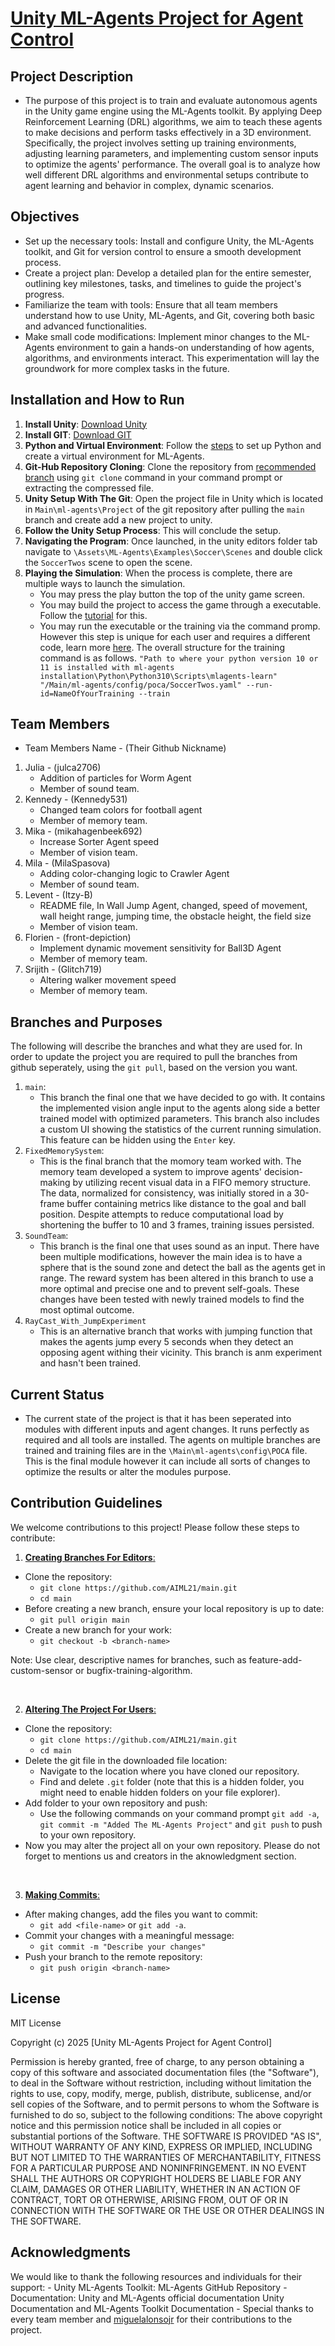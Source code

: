 # <ins>Unity ML-Agents Project for Agent Control</ins>

## Project Description
- The purpose of this project is to train and evaluate autonomous agents in the Unity game engine using the ML-Agents toolkit. By applying Deep Reinforcement Learning (DRL) algorithms, we aim to teach these agents to make decisions and perform tasks effectively in a 3D environment. Specifically, the project involves setting up training environments, adjusting learning parameters, and implementing custom sensor inputs to optimize the agents' performance. The overall goal is to analyze how well different DRL algorithms and environmental setups contribute to agent learning and behavior in complex, dynamic scenarios.

## Objectives
- Set up the necessary tools: Install and configure Unity, the ML-Agents toolkit, and Git for version control to ensure a smooth development process.
- Create a project plan: Develop a detailed plan for the entire semester, outlining key milestones, tasks, and timelines to guide the project's progress.
- Familiarize the team with tools: Ensure that all team members understand how to use Unity, ML-Agents, and Git, covering both basic and advanced functionalities.
- Make small code modifications: Implement minor changes to the ML-Agents environment to gain a hands-on understanding of how agents, algorithms, and environments interact. This experimentation will lay the groundwork for more complex tasks in the future.

## Installation and How to Run
1. **Install Unity**: [Download Unity](https://unity.com/)
2. **Install GIT**: [Download GIT](https://git-scm.com/downloads)
3. **Python and Virtual Environment**: Follow the [steps](https://github.com/Unity-Technologies/ml-agents/blob/main/docs/Installation.md) to set up Python and create a virtual environment for ML-Agents.
4. **Git-Hub Repository Cloning**: Clone the repository from [recommended branch](https://github.com/AIML21/main.git) using ```git clone``` command in your command prompt or extracting the compressed file.
5. **Unity Setup With The Git**: Open the project file in Unity which is located in ```Main\ml-agents\Project``` of the git repository after pulling the ```main``` branch and create add a new project to unity.
6. **Follow the Unity Setup Process**: This will conclude the setup.
7. **Navigating the Program**: Once launched, in the unity editors folder tab navigate to ```\Assets\ML-Agents\Examples\Soccer\Scenes``` and double click the ```SoccerTwos``` scene to open the scene.
8. **Playing the Simulation**: When the process is complete, there are multiple ways to launch the simulation.
   - You may press the play button the top of the unity game screen.
   - You may build the project to access the game through a executable. Follow the [tutorial](https://docs.unity3d.com/550/Documentation/Manual/PublishingBuilds.html) for this.
   - You may run the executable or the training via the command promp. However this step is unique for each user and requires a different code, learn more [here](https://github.com/Unity-Technologies/ml-agents/blob/release_19_docs/docs/Learning-Environment-Executable.md). The overall structure for the training command is as follows.
   ``` "Path to where your python version 10 or 11 is installed with ml-agents installation\Python\Python310\Scripts\mlagents-learn" "/Main/ml-agents/config/poca/SoccerTwos.yaml" --run-id=NameOfYourTraining --train ```

## Team Members
- Team Members Name - (Their Github Nickname)
1. Julia - (julca2706)
    - Addition of particles for Worm Agent
    - Member of sound team.
2. Kennedy - (Kennedy531)
    - Changed team colors for football agent
    - Member of memory team.
3. Mika - (mikahagenbeek692)
    - Increase Sorter Agent speed
    - Member of vision team.
4. Mila - (MilaSpasova)
    - Adding color-changing logic to Crawler Agent
    - Member of sound team.
5. Levent - (Itzy-B)
    - README file, In Wall Jump Agent, changed, speed of movement, wall height range, jumping time, the obstacle height, the field size
    - Member of vision team.
6. Florien - (front-depiction)
    - Implement dynamic movement sensitivity for Ball3D Agent
    - Member of memory team.
7. Srijith - (Glitch719)
    - Altering walker movement speed
    - Member of memory team.

## Branches and Purposes
The following will describe the branches and what they are used for. In order to update the project you are required to pull the branches from github seperately, using the ```git pull```, based on the version you want.
1. ```main```:
   - This branch the final one that we have decided to go with. It contains the implemented vision angle input to the agents along side a better trained model with optimized parameters. This branch also includes a custom UI showing the statistics of the current running simulation. This feature can be hidden using the ```Enter``` key.
2. ```FixedMemorySystem```:
   - This is the final branch that the momory team worked with. The memory team developed a system to improve agents' decision-making by utilizing recent visual data in a FIFO memory structure. The data, normalized for consistency, was initially stored in a 30-frame buffer containing metrics like distance to the goal and ball position. Despite attempts to reduce computational load by shortening the buffer to 10 and 3 frames, training issues persisted.
3. ```SoundTeam```:
   - This branch is the final one that uses sound as an input. There have been multiple modifications, however the main idea is to have a sphere that is the sound zone and detect the ball as the agents get in range. The reward system has been altered in this branch to use a more optimal and precise one and to prevent self-goals. These changes have been tested with newly trained models to find the most optimal outcome.
4. ```RayCast_With_JumpExperiment```
   - This is an alternative branch that works with jumping function that makes the agents jump every 5 seconds when they detect an opposing agent withing their vicinity. This branch is anm experiment and hasn't been trained.

## Current Status
- The current state of the project is that it has been seperated into modules with different inputs and agent changes. It runs perfectly as required and all tools are installed. The agents on multiple branches are trained and training files are in the ```\Main\ml-agents\config\POCA``` file. This is the final module however it can include all sorts of changes to optimize the results or alter the modules purpose.

## Contribution Guidelines
We welcome contributions to this project! Please follow these steps to contribute:

1. <ins>**Creating Branches For Editors**:</ins>
- Clone the repository:
    - ```git clone https://github.com/AIML21/main.git```
    - ```cd main```
- Before creating a new branch, ensure your local repository is up to date:
    - ```git pull origin main```
- Create a new branch for your work:
    - ```git checkout -b <branch-name>```

Note: Use clear, descriptive names for branches, such as feature-add-custom-sensor or bugfix-training-algorithm.

 <br>
 
2. <ins>**Altering The Project For Users**:</ins>
- Clone the repository:
    - ```git clone https://github.com/AIML21/main.git```
    - ```cd main```
- Delete the git file in the downloaded file location:
    - Navigate to the location where you have cloned our repository.
    - Find and delete ```.git``` folder (note that this is a hidden folder, you might need to enable hidden folders on your file explorer).
- Add folder to your own repository and push:
    - Use the following commands on your command prompt ```git add -a```, ```git commit -m "Added The ML-Agents Project"``` and ```git push``` to push to your own repository.
- Now you may alter the project all on your own repository. Please do not forget to mentions us and creators in the aknowledgment section.

<br>

3. <ins>**Making Commits**:</ins>
- After making changes, add the files you want to commit:
    - ```git add <file-name>``` or ```git add -a```.
- Commit your changes with a meaningful message:
    - ```git commit -m "Describe your changes"```
- Push your branch to the remote repository:
    - ```git push origin <branch-name>```


## License
MIT License

Copyright (c) 2025 [Unity ML-Agents Project for Agent Control]

Permission is hereby granted, free of charge, to any person obtaining a copy of this software and associated documentation files (the "Software"), to deal in the Software without restriction, including without limitation the rights to use, copy, modify, merge, publish, distribute, sublicense, and/or sell copies of the Software, and to permit persons to whom the Software is furnished to do so, subject to the following conditions:
The above copyright notice and this permission notice shall be included in all copies or substantial portions of the Software.
THE SOFTWARE IS PROVIDED "AS IS", WITHOUT WARRANTY OF ANY KIND, EXPRESS OR IMPLIED, INCLUDING BUT NOT LIMITED TO THE WARRANTIES OF MERCHANTABILITY, FITNESS FOR A PARTICULAR PURPOSE AND NONINFRINGEMENT. IN NO EVENT SHALL THE AUTHORS OR COPYRIGHT HOLDERS BE LIABLE FOR ANY CLAIM, DAMAGES OR OTHER LIABILITY, WHETHER IN AN ACTION OF CONTRACT, TORT OR OTHERWISE, ARISING FROM, OUT OF OR IN CONNECTION WITH THE SOFTWARE OR THE USE OR OTHER DEALINGS IN THE SOFTWARE.

## Acknowledgments
We would like to thank the following resources and individuals for their support:
    - Unity ML-Agents Toolkit: ML-Agents GitHub Repository
    - Documentation: Unity and ML-Agents official documentation Unity Documentation and ML-Agents Toolkit Documentation
    - Special thanks to every team member and [miguelalonsojr](https://github.com/miguelalonsojr) for their contributions to the project.
